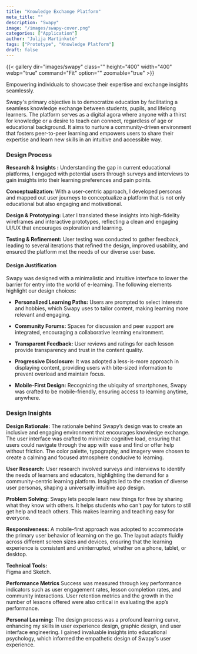 ```yaml
---
title: "Knowledge Exchange Platform"
meta_title: ""
description: "Swapy"
image: "/images/swapy-cover.png"
categories: ["Application"]
author: "Julija Martinkutė"
tags: ["Prototype", "Knowledge Platform"]
draft: false
---
```

{{< gallery dir="images/swapy" class="" height="400" width="400" webp="true" command="Fit" option="" zoomable="true" >}}

Empowering individuals to showcase their expertise and exchange insights seamlessly.

Swapy's primary objective is to democratize education by facilitating a seamless knowledge exchange between students, pupils, and lifelong learners. The platform serves as a digital agora where anyone with a thirst for knowledge or a desire to teach can connect, regardless of age or educational background. It aims to nurture a community-driven environment that fosters peer-to-peer learning and empowers users to share their expertise and learn new skills in an intuitive and accessible way.

### Design Process

**Research & Insights :** 
Understanding the gap in current educational platforms, I engaged with potential users through surveys and interviews to gain insights into their learning preferences and pain points.

**Conceptualization:** 
With a user-centric approach, I developed personas and mapped out user journeys to conceptualize a platform that is not only educational but also engaging and motivational.

**Design & Prototyping:** 
Later I translated these insights into high-fidelity wireframes and interactive prototypes, reflecting a clean and engaging UI/UX that encourages exploration and learning.

**Testing & Refinement:** 
User testing was conducted to gather feedback, leading to several iterations that refined the design, improved usability, and ensured the platform met the needs of our diverse user base.

#### Design Justification

Swapy was designed with a minimalistic and intuitive interface to lower the barrier for entry into the world of e-learning. The following elements highlight our design choices:

- **Personalized Learning Paths:** Users are prompted to select interests and hobbies, which Swapy uses to tailor content, making learning more relevant and engaging.

- **Community Forums:** Spaces for discussion and peer support are integrated, encouraging a collaborative learning environment.

- **Transparent Feedback:** User reviews and ratings for each lesson provide transparency and trust in the content quality.

- **Progressive Disclosure:** It was adopted a less-is-more approach in displaying content, providing users with bite-sized information to prevent overload and maintain focus.

- **Mobile-First Design:** Recognizing the ubiquity of smartphones, Swapy was crafted to be mobile-friendly, ensuring access to learning anytime, anywhere.

### Design Insights

**Design Rationale:** 
The rationale behind Swapy’s design was to create an inclusive and engaging environment that encourages knowledge exchange. The user interface was crafted to minimize cognitive load, ensuring that users could navigate through the app with ease and find or offer help without friction. The color palette, typography, and imagery were chosen to create a calming and focused atmosphere conducive to learning. 

**User Research:** 
User research involved surveys and interviews to identify the needs of learners and educators, highlighting the demand for a community-centric learning platform. Insights led to the creation of diverse user personas, shaping a universally intuitive app design.

**Problem Solving:** 
Swapy lets people learn new things for free by sharing what they know with others. It helps students who can't pay for tutors to still get help and teach others. This makes learning and teaching easy for everyone. 

**Responsiveness:** 
A mobile-first approach was adopted to accommodate the primary user behavior of learning on the go. The layout adapts fluidly across different screen sizes and devices, ensuring that the learning experience is consistent and uninterrupted, whether on a phone, tablet, or desktop. 

**Technical Tools:**   
Figma and Sketch.

**Performance Metrics** 
Success was measured through key performance indicators such as user engagement rates, lesson completion rates, and community interactions. User retention metrics and the growth in the number of lessons offered were also critical in evaluating the app’s performance. 

**Personal Learning:** 
The design process was a profound learning curve, enhancing my skills in user experience design, graphic design, and user interface engineering. I gained invaluable insights into educational psychology, which informed the empathetic design of Swapy's user experience.
